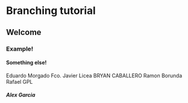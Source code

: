 # Branching tutorial
## Welcome


### Example!

#### Something else!
Eduardo Morgado
Fco. Javier Licea
BRYAN CABALLERO
Ramon Borunda
Rafael GPL
##### Alex Garcia
